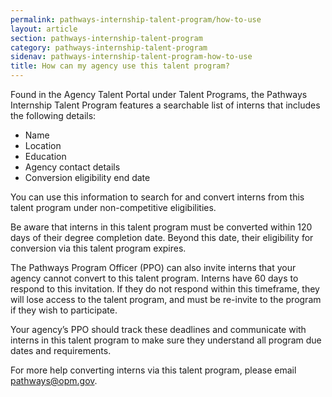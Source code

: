 ```yaml
---
permalink: pathways-internship-talent-program/how-to-use
layout: article
section: pathways-internship-talent-program
category: pathways-internship-talent-program
sidenav: pathways-internship-talent-program-how-to-use
title: How can my agency use this talent program?
---
```


Found in the Agency Talent Portal under Talent Programs, the Pathways Internship Talent Program features a searchable list of interns that includes the following details: 
* Name 
* Location 
* Education 
* Agency contact details 
* Conversion eligibility end date 

You can use this information to search for and convert interns from this talent program under non-competitive eligibilities.

Be aware that interns in this talent program must be converted within 120 days of their degree completion date. Beyond this date, their eligibility for conversion via this talent program expires.

The Pathways Program Officer (PPO) can also invite interns that your agency cannot convert to this talent program. Interns have 60 days to respond to this invitation. If they do not respond within this timeframe, they will lose access to the talent program, and must be re-invite to the program if they wish to participate.

Your agency’s PPO should track these deadlines and communicate with interns in this talent program to make sure they understand all program due dates and requirements.

For more help converting interns via this talent program, please email [pathways@opm.gov](mailto:pathways@opm.ogv).
